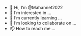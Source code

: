 - 👋 Hi, I’m @Mahannet2022
- 👀 I’m interested in ...
- 🌱 I’m currently learning ...
- 💞️ I’m looking to collaborate on ...
- 📫 How to reach me ...

<!---
Mahan majlesii/Mahan majlesii is a ✨ special ✨ repository because its `README.md` (this file) appears on your GitHub profile.
You can click the Preview link to take a look at your changes.
--->
